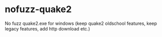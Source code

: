 nofuzz-quake2
=============

No fuzz quake2.exe for windows (keep quake2 oldschool features, keep legacy features, add http download etc.)
